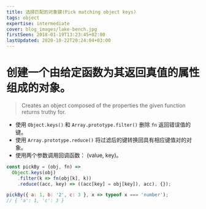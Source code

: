 ```yaml
---
title: 选择匹配的对象键(Pick matching object keys)
tags: object
expertise: intermediate
cover: blog_images/lake-bench.jpg
firstSeen: 2018-01-19T13:23:45+02:00
lastUpdated: 2020-10-22T20:24:04+03:00
---
```


# 创建一个由给定函数为其返回真值的属性组成的对象。
> Creates an object composed of the properties the given function returns truthy for.

- 使用 `Object.keys()` 和 `Array.prototype.filter()` 删除 `fn` 返回错误值的键。
- 使用 `Array.prototype.reduce()` 将过滤后的键转换回具有相应键值对的对象。
- 使用两个参数调用回调函数： (value, key)。

```js
const pickBy = (obj, fn) =>
  Object.keys(obj)
    .filter(k => fn(obj[k], k))
    .reduce((acc, key) => ((acc[key] = obj[key]), acc), {});
```

```js
pickBy({ a: 1, b: '2', c: 3 }, x => typeof x === 'number');
// { 'a': 1, 'c': 3 }
```
